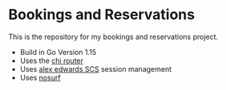 # Bookings and Reservations

This is the repository for my bookings and reservations project.

- Build in Go Version 1.15
- Uses the [chi router](https://github.com/go-chi/chi)
- Uses [alex edwards SCS](https://github.com/alexedwards/scs) session management
- Uses [nosurf](https://github.com/justinas/nosurf)